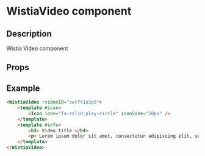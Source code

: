 <script setup>
import WistiaVideo from '~/wistiavideo/src/WistiaVideo.vue';
</script>

# WistiaVideo component

## Description

Wistia Video component

## Props

<Props :of="WistiaVideo"></Props>

## Example

```html
<WistiaVideo :videoID="swtft1u3p5">
    <template #icon>
        <Icon icon="fa-solid:play-circle" iconSize="50px" />
    </template>
    <template #info>
        <h3> Video title </h4>
        <p> Lorem ipsum dolor sit amet, consectetur adipiscing elit, sed do eiusmod tempor incididunt ut labore et dolore magna aliqua. </p>
    </template>
</WistiaVideo>
```

